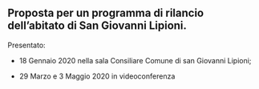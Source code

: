 ## Proposta per un programma di rilancio dell’abitato di San Giovanni Lipioni.

Presentato:

* 18 Gennaio 2020 nella sala Consiliare Comune di san Giovanni Lipioni;

* 29 Marzo e 3 Maggio 2020 in videoconferenza